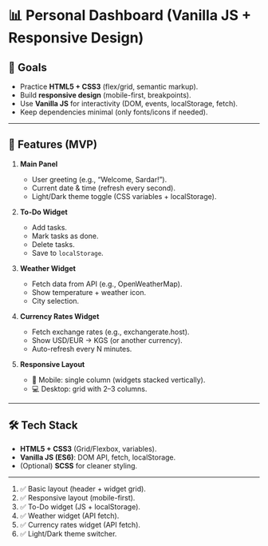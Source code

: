 # 📊 Personal Dashboard (Vanilla JS + Responsive Design)

## 🎯 Goals
- Practice **HTML5 + CSS3** (flex/grid, semantic markup).
- Build **responsive design** (mobile-first, breakpoints).
- Use **Vanilla JS** for interactivity (DOM, events, localStorage, fetch).
- Keep dependencies minimal (only fonts/icons if needed).

---

## 📑 Features (MVP)
1. **Main Panel**
   - User greeting (e.g., “Welcome, Sardar!”).
   - Current date & time (refresh every second).
   - Light/Dark theme toggle (CSS variables + localStorage).
   
2. **To-Do Widget**
   - Add tasks.
   - Mark tasks as done.
   - Delete tasks.
   - Save to `localStorage`.

3. **Weather Widget**
   - Fetch data from API (e.g., OpenWeatherMap).
   - Show temperature + weather icon.
   - City selection.

4. **Currency Rates Widget**
   - Fetch exchange rates (e.g., exchangerate.host).
   - Show USD/EUR → KGS (or another currency).
   - Auto-refresh every N minutes.

5. **Responsive Layout**
   - 📱 Mobile: single column (widgets stacked vertically).
   - 💻 Desktop: grid with 2–3 columns.

---

## 🛠 Tech Stack
- **HTML5 + CSS3** (Grid/Flexbox, variables).
- **Vanilla JS (ES6)**: DOM API, fetch, localStorage.
- (Optional) **SCSS** for cleaner styling.

---

1. ✅ Basic layout (header + widget grid).
2. ✅ Responsive layout (mobile-first).
3. ✅ To-Do widget (JS + localStorage).
4. ✅ Weather widget (API fetch).
5. ✅ Currency rates widget (API fetch).
6. ✅ Light/Dark theme switcher.


